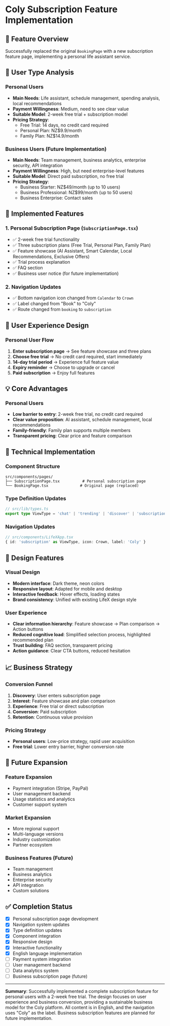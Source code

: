 # Coly Subscription Feature Implementation

## 🎯 Feature Overview

Successfully replaced the original `BookingPage` with a new subscription feature page, implementing a personal life assistant service.

## 👥 User Type Analysis

### Personal Users
- **Main Needs**: Life assistant, schedule management, spending analysis, local recommendations
- **Payment Willingness**: Medium, need to see clear value
- **Suitable Model**: 2-week free trial + subscription model
- **Pricing Strategy**:
  - Free Trial: 14 days, no credit card required
  - Personal Plan: NZ$9.9/month
  - Family Plan: NZ$14.9/month

### Business Users (Future Implementation)
- **Main Needs**: Team management, business analytics, enterprise security, API integration
- **Payment Willingness**: High, but need enterprise-level features
- **Suitable Model**: Direct paid subscription, no free trial
- **Pricing Strategy**:
  - Business Starter: NZ$49/month (up to 10 users)
  - Business Professional: NZ$99/month (up to 50 users)
  - Business Enterprise: Contact sales

## 🚀 Implemented Features

### 1. Personal Subscription Page (`SubscriptionPage.tsx`)
- ✅ 2-week free trial functionality
- ✅ Three subscription plans (Free Trial, Personal Plan, Family Plan)
- ✅ Feature showcase (AI Assistant, Smart Calendar, Local Recommendations, Exclusive Offers)
- ✅ Trial process explanation
- ✅ FAQ section
- ✅ Business user notice (for future implementation)

### 2. Navigation Updates
- ✅ Bottom navigation icon changed from `Calendar` to `Crown`
- ✅ Label changed from "Book" to "Coly"
- ✅ Route changed from `booking` to `subscription`

## 📱 User Experience Design

### Personal User Flow
1. **Enter subscription page** → See feature showcase and three plans
2. **Choose free trial** → No credit card required, start immediately
3. **14-day trial period** → Experience full feature value
4. **Expiry reminder** → Choose to upgrade or cancel
5. **Paid subscription** → Enjoy full features

## 💡 Core Advantages

### Personal Users
- **Low barrier to entry**: 2-week free trial, no credit card required
- **Clear value proposition**: AI assistant, schedule management, local recommendations
- **Family-friendly**: Family plan supports multiple members
- **Transparent pricing**: Clear price and feature comparison

## 🔧 Technical Implementation

### Component Structure
```
src/components/pages/
├── SubscriptionPage.tsx          # Personal subscription page
└── BookingPage.tsx              # Original page (replaced)
```

### Type Definition Updates
```typescript
// src/lib/types.ts
export type ViewType = 'chat' | 'trending' | 'discover' | 'subscription' | 'profile';
```

### Navigation Updates
```typescript
// src/components/LifeXApp.tsx
{ id: 'subscription' as ViewType, icon: Crown, label: 'Coly' }
```

## 🎨 Design Features

### Visual Design
- **Modern interface**: Dark theme, neon colors
- **Responsive layout**: Adapted for mobile and desktop
- **Interactive feedback**: Hover effects, loading states
- **Brand consistency**: Unified with existing LifeX design style

### User Experience
- **Clear information hierarchy**: Feature showcase → Plan comparison → Action buttons
- **Reduced cognitive load**: Simplified selection process, highlighted recommended plan
- **Trust building**: FAQ section, transparent pricing
- **Action guidance**: Clear CTA buttons, reduced hesitation

## 📈 Business Strategy

### Conversion Funnel
1. **Discovery**: User enters subscription page
2. **Interest**: Feature showcase and plan comparison
3. **Experience**: Free trial or direct subscription
4. **Conversion**: Paid subscription
5. **Retention**: Continuous value provision

### Pricing Strategy
- **Personal users**: Low-price strategy, rapid user acquisition
- **Free trial**: Lower entry barrier, higher conversion rate

## 🔮 Future Expansion

### Feature Expansion
- Payment integration (Stripe, PayPal)
- User management backend
- Usage statistics and analytics
- Customer support system

### Market Expansion
- More regional support
- Multi-language versions
- Industry customization
- Partner ecosystem

### Business Features (Future)
- Team management
- Business analytics
- Enterprise security
- API integration
- Custom solutions

## ✅ Completion Status

- [x] Personal subscription page development
- [x] Navigation system updates
- [x] Type definition updates
- [x] Component integration
- [x] Responsive design
- [x] Interactive functionality
- [x] English language implementation
- [ ] Payment system integration
- [ ] User management backend
- [ ] Data analytics system
- [ ] Business subscription page (future)

---

**Summary**: Successfully implemented a complete subscription feature for personal users with a 2-week free trial. The design focuses on user experience and business conversion, providing a sustainable business model for the Coly platform. All content is in English, and the navigation uses "Coly" as the label. Business subscription features are planned for future implementation.
